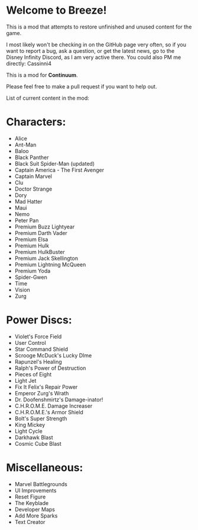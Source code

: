 # Welcome to Breeze!

This is a mod that attempts to restore unfinished and unused content for the game.

I most likely won't be checking in on the GitHub page very often, so if you want to report a bug, ask a question, or get the latest news, go to the Disney Infinity Discord, as I am very active there.
You could also PM me directly: Cassinni4

This is a mod for __Continuum__.

Please feel free to make a pull request if you want to help out.

List of current content in the mod:

# Characters:

- Alice
- Ant-Man
- Baloo
- Black Panther
- Black Suit Spider-Man (updated)
- Captain America - The First Avenger
- Captain Marvel
- Clu
- Doctor Strange
- Dory
- Mad Hatter
- Maui
- Nemo
- Peter Pan
- Premium Buzz Lightyear
- Premium Darth Vader
- Premium Elsa
- Premium Hulk
- Premium HulkBuster
- Premium Jack Skellington
- Premium Lightning McQueen
- Premium Yoda
- Spider-Gwen
- Time
- Vision
- Zurg

# Power Discs:

- Violet's Force Field
- User Control
- Star Command Shield
- Scrooge McDuck's Lucky DIme
- Rapunzel's Healing
- Ralph's Power of Destruction
- Pieces of Eight
- Light Jet
- Fix It Felix's Repair Power
- Emperor Zurg's Wrath
- Dr. Doofenshmirtz's Damage-inator!
- C.H.R.O.M.E. Damage Increaser
- C.H.R.O.M.E.'s Armor Shield
- Bolt's Super Strength
- King Mickey
- Light Cycle
- Darkhawk Blast
- Cosmic Cube Blast

# Miscellaneous:

- Marvel Battlegrounds
- UI Improvements
- Reset Figure
- The Keyblade
- Developer Maps
- Add More Sparks
- Text Creator

